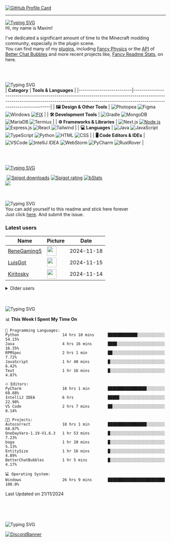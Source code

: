 [![GitHub Profile Card](https://fancy-readme-stats.vercel.app/api?username=max1mde&show_icons=true&theme=beach&hide_border=true&email=Made%20by%20MaximDe%20·%20Click%20me%20to%20add%20this%20card%20to%20your%20readme%20as%20well%20😎&description=Ich%20bin%20ambiguitätstolerant&include_all_commits=true&update=8)](https://github.com/max1mde/fancy-readme-stats)

---

[![Typing SVG](https://readme-typing-svg.demolab.com?font=Agbalumo&size=50&duration=1000&pause=1000&color=A13C5C&vCenter=true&repeat=false&width=435&height=80&lines=About+me)]()<br>
Hi, my name is Maxim!  

I've dedicated a significant amount of time to the Minecraft modding community, especially in the plugin scene.  
You can find many of my [plugins](https://www.spigotmc.org/resources/110500/), including [Fancy Physics](https://www.spigotmc.org/resources/110500/) or the [API](https://github.com/max1mde/ChatBubblesAPI) of [Better Chat Bubbles](https://www.spigotmc.org/resources/115811/) and more recent projects like, [Fancy Readme Stats](https://github.com/max1mde/fancy-readme-stats), on here.

<br>

<br>![Typing SVG](https://readme-typing-svg.demolab.com?font=Agbalumo&size=50&duration=2000&pause=3000&color=A13C5C&vCenter=true&repeat=false&width=435&height=80&lines=Tools+%26+Languages)<br>
| **Category**             | **Tools & Languages**                                                                                                                                                                            |
|--------------------------|-------------------------------------------------------------------------------------------------------------------------------------------------------------------------------------------------|
| **🖼️ Design & Other Tools** | ![Photopea](https://img.shields.io/badge/Photopea-%23A13C5C.svg?style=for-the-badge&logo=photopea&logoColor=white) ![Figma](https://img.shields.io/badge/Figma-%23A13C5C.svg?style=for-the-badge&logo=figma&logoColor=white) ![Windows](https://img.shields.io/badge/Windows-%23A13C5C.svg?style=for-the-badge&logo=windows&logoColor=white) [![FIX](https://img.shields.io/badge/FIX-%23A13C5C.svg?style=for-the-badge&logo=python&logoColor=white)](https://github.com/max1mde/FIX) | 
| **🛠️ Development Tools**   | ![Gradle](https://img.shields.io/badge/Gradle-%23A13C5C.svg?style=for-the-badge&logo=gradle&logoColor=white) ![MongoDB](https://img.shields.io/badge/MongoDB-%23A13C5C.svg?style=for-the-badge&logo=mongodb&logoColor=white) ![MariaDB](https://img.shields.io/badge/MariaDB-%23A13C5C.svg?style=for-the-badge&logo=mariadb&logoColor=white) ![Termius](https://img.shields.io/badge/Termius-%23A13C5C.svg?style=for-the-badge&logo=termius&logoColor=white)  |
| **⚙️ Frameworks & Libraries** | ![Next.js](https://img.shields.io/badge/Next.js-%23A13C5C.svg?style=for-the-badge&logo=next.js&logoColor=white) [![Node.js](https://img.shields.io/badge/Node.js-%23A13C5C.svg?style=for-the-badge&logo=node.js&logoColor=white)](https://nodejs.org/) ![Express.js](https://img.shields.io/badge/Express.js-%23A13C5C.svg?style=for-the-badge&logo=express&logoColor=white) ![React](https://img.shields.io/badge/React-%23A13C5C.svg?style=for-the-badge&logo=react&logoColor=white)  ![Tailwind](https://img.shields.io/badge/Tailwind-%23A13C5C.svg?style=for-the-badge&logo=tailwind-css&logoColor=white)  |
| **💻 Languages**           | ![Java](https://img.shields.io/badge/Java-%23A13C5C.svg?style=for-the-badge&logo=openjdk&logoColor=white) ![JavaScript](https://img.shields.io/badge/JavaScript-%23A13C5C.svg?style=for-the-badge&logo=javascript&logoColor=white) ![TypeScript](https://img.shields.io/badge/TypeScript-%23A13C5C.svg?style=for-the-badge&logo=typescript&logoColor=white) ![Python](https://img.shields.io/badge/Python-%23A13C5C.svg?style=for-the-badge&logo=python&logoColor=white) ![HTML](https://img.shields.io/badge/HTML-%23A13C5C.svg?style=for-the-badge&logo=html5&logoColor=white) ![CSS](https://img.shields.io/badge/CSS-%23A13C5C.svg?style=for-the-badge&logo=css3&logoColor=white)  |
| **🖥️ Code Editors & IDEs** | ![VSCode](https://img.shields.io/badge/VSCode-%23A13C5C.svg?style=for-the-badge&logo=javascript&logoColor=white) ![IntelliJ IDEA](https://img.shields.io/badge/IntelliJIDEA-%23A13C5C.svg?style=for-the-badge&logo=intellij-idea&logoColor=white) ![WebStorm](https://img.shields.io/badge/WebStorm-%23A13C5C.svg?style=for-the-badge&logo=webstorm&logoColor=white) ![PyCharm](https://img.shields.io/badge/PyCharm-%23A13C5C.svg?style=for-the-badge&logo=pycharm&logoColor=white) ![RustRover](https://img.shields.io/badge/RustRover-%23A13C5C.svg?style=for-the-badge&logo=rust&logoColor=white) |

<br>

<br>[![Typing SVG](https://readme-typing-svg.demolab.com?font=Agbalumo&size=50&duration=3000&pause=5000&color=A13C5C&vCenter=true&repeat=false&width=435&height=80&lines=%231+Repository)](https://git.io/typing-svg)<br>
<div align="left">
&nbsp;<a href="https://www.spigotmc.org/resources/110500/"><img src="https://img.shields.io/spiget/downloads/110500?label=Spigot%20downloads" alt="Spigot downloads"></a>
<a href="https://www.spigotmc.org/resources/110500/reviews"><img src="https://img.shields.io/spiget/rating/110500?label=Spigot%20rating" alt="Spigot rating"></a>
<a href="https://bstats.org/plugin/bukkit/Fancy%20Physics/18833"><img src="https://img.shields.io/bstats/servers/18833" alt="bStats"></a><br>
<a href="https://github.com/max1mde/FancyPhysics">
  <img align="center" src="https://fancy-readme-stats.vercel.app/api/pin/?username=max1mde&hide_border=false&repo=FancyPhysics&theme=snow&show_icons=true&update=7&dark_bg=3" />
</a>

<br>
<br>

<br>![Typing SVG](https://readme-typing-svg.demolab.com?font=Agbalumo&size=50&duration=4000&pause=6000&color=A13C5C&vCenter=true&repeat=false&width=435&height=80&lines=Stick+here+forever%3F)<br>
You can add yourself to this readme and stick here forever   
Just click [here](https://github.com/max1mde/max1mde/issues/new?title=Submit%20yourself&body=Just%20press%20%27Submit%20new%20issue%27.%20You%20don%27t%20need%20to%20do%20anything%20else.%27%0AWhen%20this%20issue%20is%20closed%20by%20the%20bot,%20the%20README%20will%20be%20updated.).
And submit the issue.

### Latest users
<!--START_SECTION:users-->
| Name | Picture | Date |
| ---- | ---------------- | ---- |
| [ReneGaming5](https://github.com/ReneGaming5) | <img src="https://avatars.githubusercontent.com/ReneGaming5" width="30" height="30" /> | 2024-11-18 |
| [LuisGot](https://github.com/LuisGot) | <img src="https://avatars.githubusercontent.com/LuisGot" width="30" height="30" /> | 2024-11-15 |
| [Kiritosky](https://github.com/Kiritosky) | <img src="https://avatars.githubusercontent.com/Kiritosky" width="30" height="30" /> | 2024-11-14 |

<!--END_SECTION:users-->

<details>
<summary>Older users</summary>
  
<!--START_SECTION:old_users-->
| Name | Picture | Date |
| ---- | ---------------- | ---- |
| [chicacos](https://github.com/chicacos) | <img src="https://avatars.githubusercontent.com/chicacos" width="30" height="30" /> | 2024-11-10 |
| [BlackDevReal](https://github.com/BlackDevReal) | <img src="https://avatars.githubusercontent.com/BlackDevReal" width="30" height="30" /> | 2024-11-10 |
| [hallo1142](https://github.com/hallo1142) | <img src="https://avatars.githubusercontent.com/hallo1142" width="30" height="30" /> | 2024-11-10 |
| [max1mde](https://github.com/max1mde) | <img src="https://avatars.githubusercontent.com/max1mde" width="30" height="30" /> | 2024-11-10 |
| [Gebuildet](https://github.com/Gebuildet) | <img src="https://avatars.githubusercontent.com/Gebuildet" width="30" height="30" /> | 2024-11-10 |

<!--END_SECTION:old_users-->

</details>

<br>

<br>![Typing SVG](https://readme-typing-svg.demolab.com?font=Agbalumo&size=50&duration=5000&pause=7000&color=A13C5C&vCenter=true&repeat=false&width=435&height=80&lines=WakaTime+Stats)<br>
<!--START_SECTION:waka-->
📊 **This Week I Spent My Time On** 

```text
💬 Programming Languages: 
Python                   14 hrs 10 mins      █████████████░░░░░░░░░░░░   54.15% 
Java                     4 hrs 16 mins       ████░░░░░░░░░░░░░░░░░░░░░   16.35% 
RPMSpec                  2 hrs 1 min         ██░░░░░░░░░░░░░░░░░░░░░░░   7.72% 
JavaScript               1 hr 40 mins        █░░░░░░░░░░░░░░░░░░░░░░░░   6.42% 
Text                     1 hr 16 mins        █░░░░░░░░░░░░░░░░░░░░░░░░   4.87%

🔥 Editors: 
PyCharm                  18 hrs 1 min        █████████████████░░░░░░░░   68.88% 
IntelliJ IDEA            6 hrs               █████░░░░░░░░░░░░░░░░░░░░   22.98% 
VS Code                  2 hrs 7 mins        ██░░░░░░░░░░░░░░░░░░░░░░░   8.14%

🐱‍💻 Projects: 
Autocorrect              18 hrs 1 min        █████████████████░░░░░░░░   68.87% 
OneDayVaro-1.19-V1.6.3   1 hr 53 mins        █░░░░░░░░░░░░░░░░░░░░░░░░   7.23% 
boga                     1 hr 20 mins        █░░░░░░░░░░░░░░░░░░░░░░░░   5.13% 
EntitySize               1 hr 16 mins        █░░░░░░░░░░░░░░░░░░░░░░░░   4.89% 
BetterChatBubbles        1 hr 5 mins         █░░░░░░░░░░░░░░░░░░░░░░░░   4.17%

💻 Operating System: 
Windows                  26 hrs 9 mins       █████████████████████████   100.0%

```


 Last Updated on 21/11/2024
<!--END_SECTION:waka-->

<br>
<br>

<br>![Typing SVG](https://readme-typing-svg.demolab.com?font=Agbalumo&size=50&duration=6000&pause=8000&color=A13C5C&vCenter=true&repeat=false&width=435&height=80&lines=Community+Server)<br>

[![DiscordBanner](https://invidget.switchblade.xyz/2UTkYj26B4)](https://discord.gg/2UTkYj26B4)
